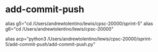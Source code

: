 # add-commit-push

alias g5="cd /Users/andrewtolentino/lewis/cpsc-20000/sprint-5"
alias g6="cd /Users/andrewtolentino/lewis/cpsc-20000"

alias acp="python3 /Users/andrewtolentino/lewis/cpsc-20000/sprint-5/add-commit-push/add-commit-push.py"
